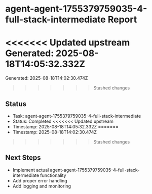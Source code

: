 # agent-agent-1755379759035-4-full-stack-intermediate Report

<<<<<<< Updated upstream
Generated: 2025-08-18T14:05:32.332Z
=======
Generated: 2025-08-18T14:02:30.474Z
>>>>>>> Stashed changes

## Status
- Task: agent-agent-1755379759035-4-full-stack-intermediate
- Status: Completed
<<<<<<< Updated upstream
- Timestamp: 2025-08-18T14:05:32.332Z
=======
- Timestamp: 2025-08-18T14:02:30.474Z
>>>>>>> Stashed changes

## Next Steps
- Implement actual agent-agent-1755379759035-4-full-stack-intermediate functionality
- Add proper error handling
- Add logging and monitoring

